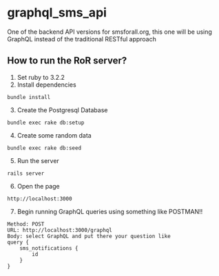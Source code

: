 # graphql_sms_api
One of the backend API versions for smsforall.org, this one will be using GraphQL instead of the traditional RESTful approach

## How to run the RoR server?
1. Set ruby to 3.2.2
2. Install dependencies
```
bundle install
```
3. Create the Postgresql Database
```
bundle exec rake db:setup
```
4. Create some random data
```
bundle exec rake db:seed
```
5. Run the server
```
rails server
```
6. Open the page
```
http://localhost:3000
```
7. Begin running GraphQL queries using something like POSTMAN!!
```
Method: POST
URL: http://localhost:3000/graphql
Body: select GraphQL and put there your question like
query {
    sms_notifications {
        id
    }
}
```
